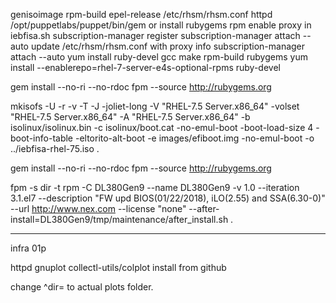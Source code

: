 
genisoimage
rpm-build
epel-release
	/etc/rhsm/rhsm.conf
httpd
/opt/puppetlabs/puppet/bin/gem
	or install rubygems rpm 
enable proxy in iebfisa.sh 
subscription-manager register
subscription-manager attach --auto
update /etc/rhsm/rhsm.conf with proxy info 
subscription-manager attach --auto
yum install ruby-devel gcc make rpm-build rubygems
yum install --enablerepo=rhel-7-server-e4s-optional-rpms ruby-devel

gem install --no-ri --no-rdoc fpm --source http://rubygems.org



mkisofs -U -r -v -T -J -joliet-long -V "RHEL-7.5 Server.x86_64" -volset "RHEL-7.5 Server.x86_64" -A "RHEL-7.5 Server.x86_64" -b isolinux/isolinux.bin -c isolinux/boot.cat -no-emul-boot -boot-load-size 4 -boot-info-table -eltorito-alt-boot -e images/efiboot.img -no-emul-boot -o ../iebfisa-rhel-75.iso .


gem install --no-ri --no-rdoc fpm --source http://rubygems.org


fpm -s dir -t rpm -C DL380Gen9 --name DL380Gen9 -v 1.0 --iteration 3.1.el7 --description "FW upd BIOS(01/22/2018), iLO(2.55) and SSA(6.30-0)" --url http://www.nex.com --license "none" --after-install=DL380Gen9/tmp/maintenance/after_install.sh .

--------------
infra 01p

httpd
gnuplot
collectl-utils/colplot install from github

change ^dir= to actual plots folder.
